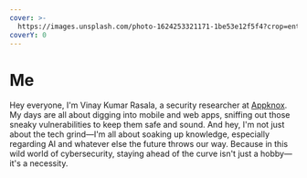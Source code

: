 ```yaml
---
cover: >-
  https://images.unsplash.com/photo-1624253321171-1be53e12f5f4?crop=entropy&cs=tinysrgb&fm=jpg&ixid=MnwxOTcwMjR8MHwxfHNlYXJjaHwzfHxreW90b3xlbnwwfHx8fDE2NzcyNjA1MTg&ixlib=rb-4.0.3&q=80
coverY: 0
---
```


# Me

Hey everyone, I'm Vinay Kumar Rasala, a security researcher at [Appknox](https://www.appknox.com/). My days are all about digging into mobile and web apps, sniffing out those sneaky vulnerabilities to keep them safe and sound. And hey, I'm not just about the tech grind—I'm all about soaking up knowledge, especially regarding AI and whatever else the future throws our way. Because in this wild world of cybersecurity, staying ahead of the curve isn't just a hobby—it's a necessity.

